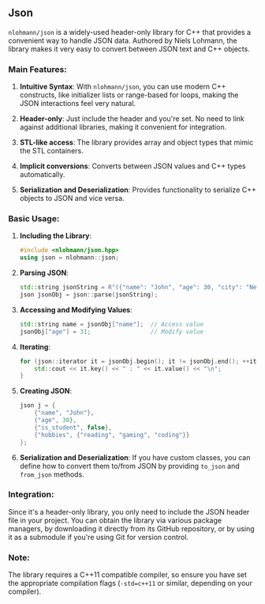 ## Json

`nlohmann/json` is a widely-used header-only library for C++ that provides a convenient way to handle JSON data. Authored by Niels Lohmann, the library makes it very easy to convert between JSON text and C++ objects.

### Main Features:
1. **Intuitive Syntax**: With `nlohmann/json`, you can use modern C++ constructs, like initializer lists or range-based for loops, making the JSON interactions feel very natural.

2. **Header-only**: Just include the header and you're set. No need to link against additional libraries, making it convenient for integration.

3. **STL-like access**: The library provides array and object types that mimic the STL containers.

4. **Implicit conversions**: Converts between JSON values and C++ types automatically.

5. **Serialization and Deserialization**: Provides functionality to serialize C++ objects to JSON and vice versa.

### Basic Usage:

1. **Including the Library**:
   ```cpp
   #include <nlohmann/json.hpp>
   using json = nlohmann::json;
   ```

2. **Parsing JSON**:
   ```cpp
   std::string jsonString = R"({"name": "John", "age": 30, "city": "New York"})";
   json jsonObj = json::parse(jsonString);
   ```

3. **Accessing and Modifying Values**:
   ```cpp
   std::string name = jsonObj["name"];  // Access value
   jsonObj["age"] = 31;                 // Modify value
   ```

4. **Iterating**:
   ```cpp
   for (json::iterator it = jsonObj.begin(); it != jsonObj.end(); ++it) {
       std::cout << it.key() << " : " << it.value() << "\n";
   }
   ```

5. **Creating JSON**:
   ```cpp
   json j = {
       {"name", "John"},
       {"age", 30},
       {"is_student", false},
       {"hobbies", {"reading", "gaming", "coding"}}
   };
   ```

6. **Serialization and Deserialization**:
   If you have custom classes, you can define how to convert them to/from JSON by providing `to_json` and `from_json` methods.

### Integration:

Since it's a header-only library, you only need to include the JSON header file in your project. You can obtain the library via various package managers, by downloading it directly from its GitHub repository, or by using it as a submodule if you're using Git for version control.

### Note:

The library requires a C++11 compatible compiler, so ensure you have set the appropriate compilation flags (`-std=c++11` or similar, depending on your compiler).

